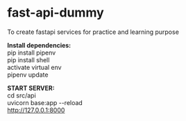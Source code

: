 # fast-api-dummy
To create fastapi services for practice and learning purpose

**Install dependencies:**  
pip install pipenv  
pip install shell  
activate virtual env  
pipenv update  
  

**START SERVER:**  
cd src/api  
uvicorn base:app --reload  
http://127.0.0.1:8000


